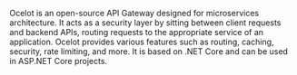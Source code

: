 Ocelot is an open-source API Gateway designed for microservices architecture. It acts as a security layer by sitting between client requests and backend APIs, routing requests to the appropriate service of an application. Ocelot provides various features such as routing, caching, security, rate limiting, and more. It is based on .NET Core and can be used in ASP.NET Core projects.
